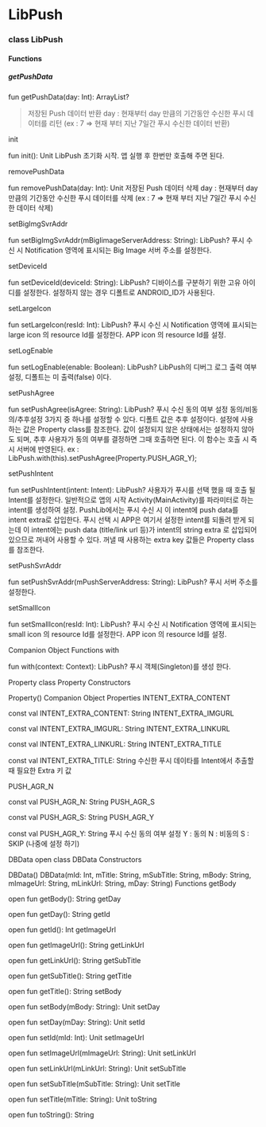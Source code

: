 LibPush
==========
### class LibPush
#### Functions

##### getPushData
 fun getPushData(day: Int): ArrayList<DBData>?
>저장된 Push 데이터 반환 day : 현재부터 day 만큼의 기간동안 수신한 푸시 데이터를 리턴 
>(ex : 7 => 현재 부터 지난 7일간 푸시 수신한 데이터 반환)

init

fun init(): Unit
LibPush 초기화 시작. 앱 실행 후 한번만 호출해 주면 된다.

removePushData

fun removePushData(day: Int): Unit
저장된 Push 데이터 삭제 day : 현재부터 day 만큼의 기간동안 수신한 푸시 데이터를 삭제 (ex : 7 => 현재 부터 지난 7일간 푸시 수신한 데이터 삭제)

setBigImgSvrAddr

fun setBigImgSvrAddr(mBigIimageServerAddress: String): LibPush?
푸시 수신 시 Notification 영역에 표시되는 Big Image 서버 주소를 설정한다.

setDeviceId

fun setDeviceId(deviceId: String): LibPush?
디바이스를 구분하기 위한 고유 아이디를 설정한다. 설정하지 않는 경우 디폴트로 ANDROID_ID가 사용된다.

setLargeIcon

fun setLargeIcon(resId: Int): LibPush?
푸시 수신 시 Notification 영역에 표시되는 large icon 의 resource Id를 설정한다. APP icon 의 resource Id를 설정.

setLogEnable

fun setLogEnable(enable: Boolean): LibPush?
LibPush의 디버그 로그 출력 여부 설정, 디폴트는 미 출력(false) 이다.

setPushAgree

fun setPushAgree(isAgree: String): LibPush?
푸시 수신 동의 여부 설정 동의/비동의/추후설정 3가지 중 하나를 설정할 수 있다. 디폴트 값은 추후 설정이다. 설정에 사용하는 값은 Property class를 참조한다. 값이 설정되지 않은 상태에서는 설정하지 않아도 되며, 추후 사용자가 동의 여부를 결정하면 그때 호출하면 된다. 이 함수는 호출 시 즉시 서버에 반영된다. ex : LibPush.with(this).setPushAgree(Property.PUSH_AGR_Y);

setPushIntent

fun setPushIntent(intent: Intent): LibPush?
사용자가 푸시를 선택 했을 때 호출 될 Intent를 설정한다. 일반적으로 앱의 시작 Activity(MainActivity)를 파라미터로 하는 intent를 생성하여 설정. PushLib에서는 푸시 수신 시 이 intent에 push data를 intent extra로 삽입한다. 푸시 선택 시 APP은 여기서 설정한 intent를 되돌려 받게 되는데 이 intent에는 push data (title/link url 등)가 intent의 string extra 로 삽입되어 있으므로 꺼내어 사용할 수 있다. 꺼낼 때 사용하는 extra key 값들은 Property class를 참조한다.

setPushSvrAddr

fun setPushSvrAddr(mPushServerAddress: String): LibPush?
푸시 서버 주소를 설정한다.

setSmallIcon

fun setSmallIcon(resId: Int): LibPush?
푸시 수신 시 Notification 영역에 표시되는 small icon 의 resource Id를 설정한다. APP icon 의 resource Id를 설정.

Companion Object Functions
with

fun with(context: Context): LibPush?
푸시 객체(Singleton)를 생성 한다.


Property
class Property
Constructors
<init>

Property()
Companion Object Properties
INTENT_EXTRA_CONTENT

const val INTENT_EXTRA_CONTENT: String
INTENT_EXTRA_IMGURL

const val INTENT_EXTRA_IMGURL: String
INTENT_EXTRA_LINKURL

const val INTENT_EXTRA_LINKURL: String
INTENT_EXTRA_TITLE

const val INTENT_EXTRA_TITLE: String
수신한 푸시 데이타를 Intent에서 추출할 때 필요한 Extra 키 값

PUSH_AGR_N

const val PUSH_AGR_N: String
PUSH_AGR_S

const val PUSH_AGR_S: String
PUSH_AGR_Y

const val PUSH_AGR_Y: String
푸시 수신 동의 여부 설정 Y : 동의 N : 비동의 S : SKIP (나중에 설정 하기)


DBData
open class DBData
Constructors
<init>

DBData()
DBData(mId: Int, mTitle: String, mSubTitle: String, mBody: String, mImageUrl: String, mLinkUrl: String, mDay: String)
Functions
getBody

open fun getBody(): String
getDay

open fun getDay(): String
getId

open fun getId(): Int
getImageUrl

open fun getImageUrl(): String
getLinkUrl

open fun getLinkUrl(): String
getSubTitle

open fun getSubTitle(): String
getTitle

open fun getTitle(): String
setBody

open fun setBody(mBody: String): Unit
setDay

open fun setDay(mDay: String): Unit
setId

open fun setId(mId: Int): Unit
setImageUrl

open fun setImageUrl(mImageUrl: String): Unit
setLinkUrl

open fun setLinkUrl(mLinkUrl: String): Unit
setSubTitle

open fun setSubTitle(mSubTitle: String): Unit
setTitle

open fun setTitle(mTitle: String): Unit
toString

open fun toString(): String
